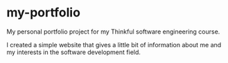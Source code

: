 # my-portfolio
My personal portfolio project for my Thinkful software engineering course.

I created a simple website that gives a little bit of information about me and my interests in the software development field.
